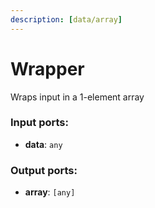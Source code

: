 ```yaml
---
description: [data/array]
---
```


# Wrapper

Wraps input in a 1-element array

### Input ports:

* __data__: `any`

### Output ports:

* __array__: `[any]`


